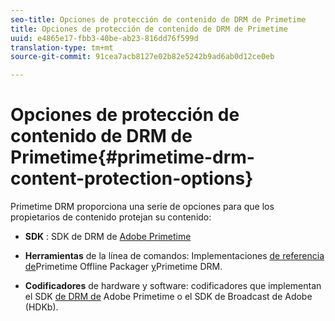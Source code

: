 ```yaml
---
seo-title: Opciones de protección de contenido de DRM de Primetime
title: Opciones de protección de contenido de DRM de Primetime
uuid: e4865e17-fbb3-40be-ab23-816dd76f599d
translation-type: tm+mt
source-git-commit: 91cea7acb8127e02b82e5242b9ad6ab0d12ce0eb

---
```



# Opciones de protección de contenido de DRM de Primetime{#primetime-drm-content-protection-options}

Primetime DRM proporciona una serie de opciones para que los propietarios de contenido protejan su contenido:

* **SDK** : SDK de DRM de [Adobe Primetime](https://helpx.adobe.com/content/dam/help/en/primetime/drm/drm_sdk_overview.pdf)

* **Herramientas** de la línea de comandos: Implementaciones [de referencia de](https://helpx.adobe.com/content/dam/help/en/primetime/guides/offline_packager_getting_started.pdf)Primetime Offline Packager [y](https://helpx.adobe.com/content/dam/help/en/primetime/drm/drm_reference_implementations.pdf)Primetime DRM.

* **Codificadores** de hardware y software: codificadores que implementan el SDK [de DRM de](https://helpx.adobe.com/content/dam/help/en/primetime/drm/drm_sdk_overview.pdf) Adobe Primetime o el SDK de Broadcast de Adobe (HDKb).